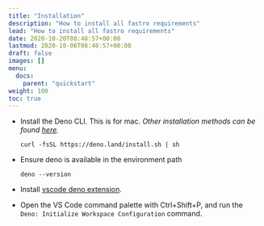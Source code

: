 ```yaml
---
title: "Installation"
description: "How to install all fastro requirements"
lead: "How to install all fastro requirements"
date: 2020-10-20T08:48:57+00:00
lastmod: 2020-10-06T08:48:57+00:00
draft: false
images: []
menu:
  docs:
    parent: "quickstart"
weight: 100
toc: true
---
```


- Install the Deno CLI. This is for mac. *Other installation methods can be found [here](https://deno.land/manual@main/getting_started/installation).*

  ```shell
  curl -fsSL https://deno.land/install.sh | sh
  ```

- Ensure deno is available in the environment path

  ```shell
  deno --version
  ```

- Install [vscode deno extension](https://marketplace.visualstudio.com/items?itemName=denoland.vscode-deno).
- Open the VS Code command palette with Ctrl+Shift+P, and run the `Deno: Initialize Workspace Configuration` command.
